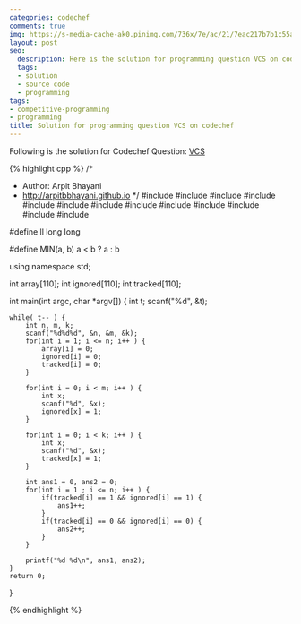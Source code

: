 ```yaml
---
categories: codechef
comments: true
img: https://s-media-cache-ak0.pinimg.com/736x/7e/ac/21/7eac217b7b1c55ab7fd56758e4e181be.jpg
layout: post
seo:
  description: Here is the solution for programming question VCS on codechef
  tags:
  - solution
  - source code
  - programming
tags:
- competitive-programming
- programming
title: Solution for programming question VCS on codechef
---
```


Following is the solution for Codechef Question: [VCS](https://www.codechef.com/problems/VCS)

{% highlight cpp %}
/*
 *  Author: Arpit Bhayani
 *  http://arpitbbhayani.github.io
 */
#include <cmath>
#include <cstdio>
#include <cstdlib>
#include <climits>
#include <deque>
#include <iostream>
#include <list>
#include <limits>
#include <map>
#include <queue>
#include <set>
#include <stack>
#include <vector>

#define ll long long

#define MIN(a, b) a < b ? a : b

using namespace std;

int array[110];
int ignored[110];
int tracked[110];

int main(int argc, char *argv[]) {
    int t;
    scanf("%d", &t);

    while( t-- ) {
        int n, m, k;
        scanf("%d%d%d", &n, &m, &k);
        for(int i = 1; i <= n; i++ ) {
            array[i] = 0;
            ignored[i] = 0;
            tracked[i] = 0;
        }

        for(int i = 0; i < m; i++ ) {
            int x;
            scanf("%d", &x);
            ignored[x] = 1;
        }

        for(int i = 0; i < k; i++ ) {
            int x;
            scanf("%d", &x);
            tracked[x] = 1;
        }

        int ans1 = 0, ans2 = 0;
        for(int i = 1 ; i <= n; i++ ) {
            if(tracked[i] == 1 && ignored[i] == 1) {
                ans1++;
            }
            if(tracked[i] == 0 && ignored[i] == 0) {
                ans2++;
            }
        }

        printf("%d %d\n", ans1, ans2);
    }
    return 0;
}

{% endhighlight %}
